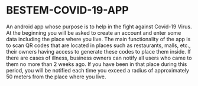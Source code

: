 # BESTEM-COVID-19-APP
An android app whose purpose is to help in the fight against Covid-19 Virus. At the beginning you will be asked to create an account and enter some data including the place where you live. The main functionality of the app is to scan QR codes that are located in places such as restaurants, malls, etc., their owners having access to generate these codes to place them inside. If there are cases of illness, business owners can notify all users who came to them no more than 2 weeks ago. If you have been in that place during this period, you will be notified each time you exceed a radius of approximately 50 meters from the place where you live.
